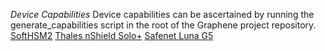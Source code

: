 *Device Capabilities*
Device capabilities can be ascertained by running the generate_capabilities script in the root of the Graphene project repository.
[SoftHSM2](capabilities/SoftHSM2.md)
[Thales nShield Solo+](capabilities/nShield.md)
[Safenet Luna G5](capabilities/Safenet.md)
